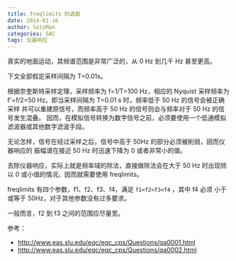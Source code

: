 ```yaml
---
title: freqlimits 的选取
date: 2014-01-16
author: SeisMan
categories: SAC
tags: 仪器响应
---
```


真实的地面运动，其频谱范围是非常广泛的，从 0 Hz 到几千 Hz 甚至更高。

下文全部假定采样间隔为 T=0.01s。

根据奈奎斯特采样定理，采样频率为 f=1/T=100 Hz，相应的 Nyquist 采样频率为
f'=f/2=50 Hz。即当采样间隔为 T=0.01 s 时，频率低于 50 Hz 的信号会被正确采样
并可以重建原信号，而频率高于 50 Hz 的信号则会与频率对于 50 Hz 的信号发生混叠。
因而，在模拟信号转换为数字信号之前，必须要使用一个低通模拟滤波器或其他数字滤波手段。

无论怎样，信号在经过采样之后，信号中高于 50Hz 的部分必须被削弱，因而仪器响应的
振幅谱在接近 50 Hz 时迅速下降为 0 或者非常小的值。

去除仪器响应，实际上就是频率域的除法，直接做除法会在大于 50 Hz 时出现除以 0
或小值的情况。因而就需要使用 freqlimits。

freqlimits 有四个参数，f1、f2、f3、f4，满足 `f1<f2<f3<f4` ，其中 f4 必须
小于或等于 50Hz，对于其他参数没有过多要求。

一般而言，f2 到 f3 之间的范围应尽量宽。

参考：

-   <http://www.eas.slu.edu/eqc/eqc_cps/Questions/qa0001.html>
-   <http://www.eas.slu.edu/eqc/eqc_cps/Questions/qa0002.html>

